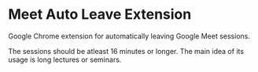 # Meet Auto Leave Extension
Google Chrome extension for automatically leaving Google Meet sessions.

The sessions should be atleast 16 minutes or longer. The main idea of its usage is long lectures or seminars.
